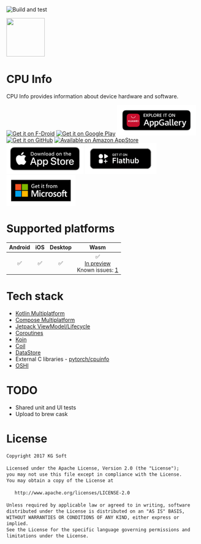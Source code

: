 ![Build and test](https://github.com/kamgurgul/cpu-info/actions/workflows/shared_test.yml/badge.svg)

<img src="info/icon_glow.png" width="100" height="100" />

# CPU Info

CPU Info provides information about device hardware and software. 

[<img src="https://f-droid.org/badge/get-it-on.png"
alt="Get it on F-Droid"
height="80">](https://f-droid.org/packages/com.kgurgul.cpuinfo/)
[<img src="https://play.google.com/intl/en_us/badges/images/generic/en-play-badge.png"
alt="Get it on Google Play"
height="80">](https://play.google.com/store/apps/details?id=com.kgurgul.cpuinfo)
[<img src="info/huawei_badge.png"
alt="Get it on HUAWEI AppGallery"
height="80">](https://appgallery.cloud.huawei.com/ag/n/app/C102414279?channelId=Main+badge+&id=fb28f69db40840f8b79b541cc4a13775&s=1378847C6B5A46F97603F316DD1450C7D3F74C023A62827B43619C2D41F2341D&detailType=0&v=&callType=AGDLINK&installType=0000)
[<img src="https://raw.githubusercontent.com/kamgurgul/cpu-info/master/info/get-it-on-github.png"
alt='Get it on GitHub' height="80">](https://github.com/kamgurgul/cpu-info/releases/latest)
[<img src="https://raw.githubusercontent.com/kamgurgul/cpu-info/master/info/amazon-badge.png"
alt='Available on Amazon AppStore' height="80">](https://www.amazon.com/Kamil-Gurgul-KG-Soft-Info/dp/B088FYQTYR/ref=sr_1_5?keywords=cpu+info&qid=1661020642&s=mobile-apps&sr=1-5)
[<img src="info/app-store-badge.png"
alt="Download on the App Store"
height="80">](https://apps.apple.com/us/app/cpu-info/id6560116815)
[<img src="info/flathub_badge.png"
alt="Get it on Flathub"
height="80">](https://flathub.org/apps/com.kgurgul.cpuinfo)
[<img src="info/ms_badge.png"
alt="Get it from Microsoft"
height="80">](https://apps.microsoft.com/detail/9phxq0f4knbl)

# Supported platforms 

| Android | iOS | Desktop |                                                                                   Wasm                                                                                   |
|:-------:|:---:|:-------:|:------------------------------------------------------------------------------------------------------------------------------------------------------------------------:|
|    ✅    |  ✅  |    ✅    | ✅<br/>[In preview](https://kgurgul.com/assets/cpuinfo/)<br/>Known issues: [1](https://youtrack.jetbrains.com/issue/CMP-6900/NavigationRail-items-not-visible-on-WASM-JS) |

# Tech stack

* [Kotlin Multiplatform](https://kotlinlang.org/docs/multiplatform.html)
* [Compose Multiplatform](https://www.jetbrains.com/lp/compose-multiplatform/)
* [Jetpack ViewModel/Lifecycle](https://www.jetbrains.com/help/kotlin-multiplatform-dev/compose-lifecycle.html)
* [Coroutines](https://github.com/Kotlin/kotlinx.coroutines)
* [Koin](https://github.com/InsertKoinIO/koin)
* [Coil](https://github.com/coil-kt/coil)
* [DataStore](https://developer.android.com/kotlin/multiplatform/datastore)
* External C libraries - [pytorch/cpuinfo](https://github.com/pytorch/cpuinfo)
* [OSHI](https://github.com/oshi/oshi)

# TODO

* Shared unit and UI tests
* Upload to brew cask

# License

    Copyright 2017 KG Soft

    Licensed under the Apache License, Version 2.0 (the "License");
    you may not use this file except in compliance with the License.
    You may obtain a copy of the License at

       http://www.apache.org/licenses/LICENSE-2.0

    Unless required by applicable law or agreed to in writing, software
    distributed under the License is distributed on an "AS IS" BASIS,
    WITHOUT WARRANTIES OR CONDITIONS OF ANY KIND, either express or implied.
    See the License for the specific language governing permissions and
    limitations under the License.
